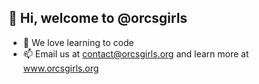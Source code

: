 ## 👋 Hi, welcome to @orcsgirls

- 👀 We love learning to code
- 📫 Email us at contact@orcsgirls.org and learn more at www.orcsgirls.org
